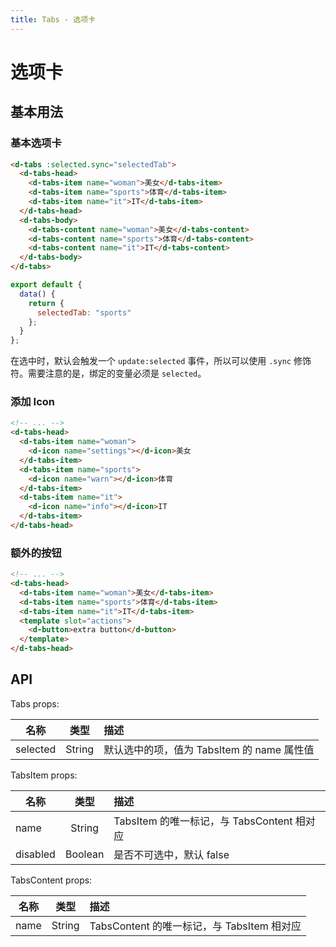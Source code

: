 ```yaml
---
title: Tabs - 选项卡
---
```

# 选项卡

## 基本用法

### 基本选项卡

<wrapper>
  <tabs-demo1></tabs-demo1>
</wrapper>

```html
<d-tabs :selected.sync="selectedTab">
  <d-tabs-head>
    <d-tabs-item name="woman">美女</d-tabs-item>
    <d-tabs-item name="sports">体育</d-tabs-item>
    <d-tabs-item name="it">IT</d-tabs-item>
  </d-tabs-head>
  <d-tabs-body>
    <d-tabs-content name="woman">美女</d-tabs-content>
    <d-tabs-content name="sports">体育</d-tabs-content>
    <d-tabs-content name="it">IT</d-tabs-content>
  </d-tabs-body>
</d-tabs>
```

```js
export default {
  data() {
    return {
      selectedTab: "sports"
    };
  }
};
```

在选中时，默认会触发一个 `update:selected` 事件，所以可以使用 `.sync` 修饰符。需要注意的是，绑定的变量必须是 `selected`。

### 添加 Icon

<wrapper>
  <tabs-demo2></tabs-demo2>
</wrapper>

```html
<!-- ... -->
<d-tabs-head>
  <d-tabs-item name="woman">
    <d-icon name="settings"></d-icon>美女
  </d-tabs-item>
  <d-tabs-item name="sports">
    <d-icon name="warn"></d-icon>体育
  </d-tabs-item>
  <d-tabs-item name="it">
    <d-icon name="info"></d-icon>IT
  </d-tabs-item>
</d-tabs-head>
```

### 额外的按钮

<wrapper>
  <tabs-demo3></tabs-demo3>
</wrapper>

```html
<!-- ... -->
<d-tabs-head>
  <d-tabs-item name="woman">美女</d-tabs-item>
  <d-tabs-item name="sports">体育</d-tabs-item>
  <d-tabs-item name="it">IT</d-tabs-item>
  <template slot="actions">
    <d-button>extra button</d-button>
  </template>
</d-tabs-head>
```

## API

Tabs props:

| 名称     |  类型  | 描述                                       |
| -------- | :----: | :----------------------------------------- |
| selected | String | 默认选中的项，值为 TabsItem 的 name 属性值 |

TabsItem props:

| 名称     |  类型   | 描述                                       |
| -------- | :-----: | :----------------------------------------- |
| name     | String  | TabsItem 的唯一标记，与 TabsContent 相对应 |
| disabled | Boolean | 是否不可选中，默认 false                   |

TabsContent props:

| 名称 |  类型  | 描述                                       |
| ---- | :----: | :----------------------------------------- |
| name | String | TabsContent 的唯一标记，与 TabsItem 相对应 |